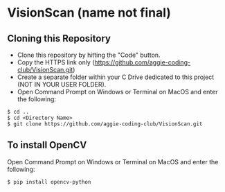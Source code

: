 # VisionScan (name not final)

## Cloning this Repository
- Clone this repository by hitting the "Code" button.
- Copy the HTTPS link only (https://github.com/aggie-coding-club/VisionScan.git)
- Create a separate folder within your C Drive dedicated to this project (NOT IN YOUR USER FOLDER).
- Open Command Prompt on Windows or Terminal on MacOS and enter the following:
```
$ cd ..
$ cd <Directory Name>
$ git clone https://github.com/aggie-coding-club/VisionScan.git
```

## To install OpenCV
Open Command Prompt on Windows or Terminal on MacOS and enter the following:
```
$ pip install opencv-python
```
